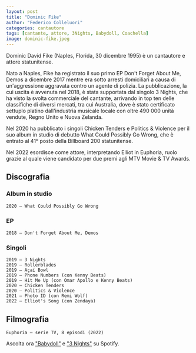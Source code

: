 ```yaml
---
layout: post
title: "Dominic Fike"
author: "Federico Colleluori"
categories: cantautore
tags: [cantante, attore, 3Nights, Babydoll, Coachella]
image: dominic-fike.jpeg
---
```


Dominic David Fike (Naples, Florida, 30 dicembre 1995) è un cantautore e attore statunitense.

Nato a Naples, Fike ha registrato il suo primo EP Don't Forget About Me, Demos a dicembre 2017 mentre era sotto arresti domiciliari a causa di un'aggressione aggravata contro un agente di polizia. La pubblicazione, la cui uscita è avvenuta nel 2018, è stata supportata dal singolo 3 Nights, che ha visto la svolta commerciale del cantante, arrivando in top ten delle classifiche di diversi mercati, tra cui Australia, dove è stato certificato settuplo platino dall'industria musicale locale con oltre 490 000 unità vendute, Regno Unito e Nuova Zelanda.

Nel 2020 ha pubblicato i singoli Chicken Tenders e Politics & Violence per il suo album in studio di debutto What Could Possibly Go Wrong, che è entrato al 41º posto della Billboard 200 statunitense.

Nel 2022 esordisce come attore, interpretando Elliot in Euphoria, ruolo grazie al quale viene candidato per due premi agli MTV Movie & TV Awards.

## Discografia

### Album in studio

    2020 – What Could Possibly Go Wrong

### EP

    2018 – Don't Forget About Me, Demos

### Singoli

    2019 – 3 Nights
    2019 – Rollerblades
    2019 – Açaí Bowl
    2019 – Phone Numbers (con Kenny Beats)
    2019 – Hit Me Up (con Omar Apollo e Kenny Beats)
    2020 – Chicken Tenders
    2020 – Politics & Violence
    2021 – Photo ID (con Remi Wolf)
    2022 – Elliot's Song (con Zendaya)

## Filmografia

    Euphoria – serie TV, 8 episodi (2022)

Ascolta ora <a href="https://open.spotify.com/track/7yNf9YjeO5JXUE3JEBgnYc?si=c36783632ec841d4">"Babydoll"</a> e <a href="https://open.spotify.com/track/0uI7yAKUf52Cn7y3sYyjiX?si=4b5fdb7a40124eb4">"3 Nights"</a> su Spotify.
